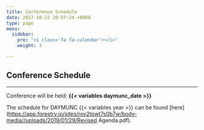 ```yaml
---
title: Conference Schedule
date: 2017-10-22 20:57:24 +0000
type: page
menu:
  sidebar:
    pre: "<i class='fa fa-calendar'></i>"
    weight: 3

---
```

## Conference Schedule

***

Conference will be held: **{{< variables daymunc_date >}}**

The schedule for DAYMUNC {{< variables year >}} can be found [here](https://app.forestry.io/sites/rov2tpwt7s0b7w/body-media//uploads/2019/01/29/Revised Agenda.pdf).